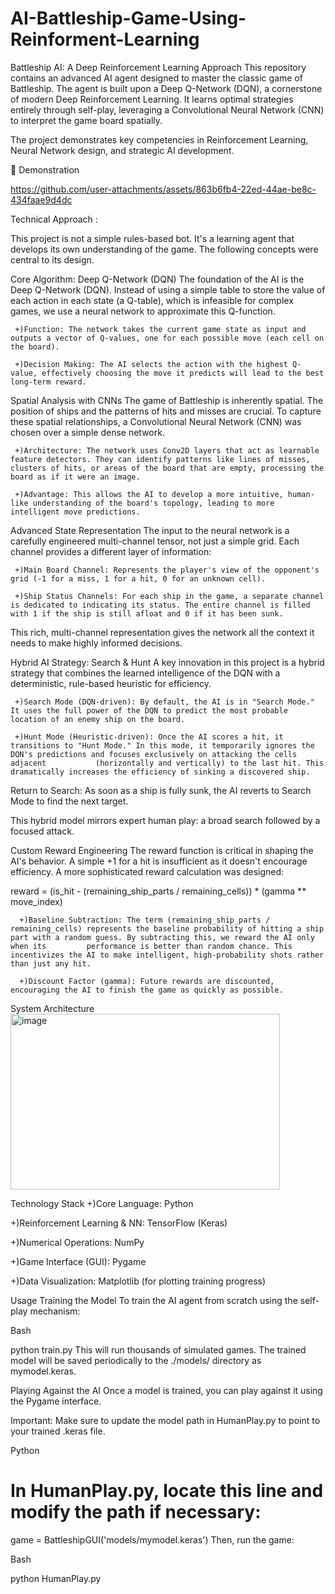 # AI-Battleship-Game-Using-Reinforment-Learning

Battleship AI: A Deep Reinforcement Learning Approach
This repository contains an advanced AI agent designed to master the classic game of Battleship. The agent is built upon a Deep Q-Network (DQN), a cornerstone of modern Deep Reinforcement Learning. It learns optimal strategies entirely through self-play, leveraging a Convolutional Neural Network (CNN) to interpret the game board spatially.

The project demonstrates key competencies in Reinforcement Learning, Neural Network design, and strategic AI development.

🎥 Demonstration

https://github.com/user-attachments/assets/863b6fb4-22ed-44ae-be8c-434faae9d4dc


Technical Approach :

  This project is not a simple rules-based bot. It's a learning agent that develops its own understanding of the game. The following concepts were central to its design.

Core Algorithm: Deep Q-Network (DQN)
  The foundation of the AI is the Deep Q-Network (DQN). Instead of using a simple table to store the value of each action in each state (a Q-table), which is infeasible for complex games, we use a neural            network to approximate this Q-function.

     +)Function: The network takes the current game state as input and outputs a vector of Q-values, one for each possible move (each cell on the board).

     +)Decision Making: The AI selects the action with the highest Q-value, effectively choosing the move it predicts will lead to the best long-term reward.

Spatial Analysis with CNNs
  The game of Battleship is inherently spatial. The position of ships and the patterns of hits and misses are crucial. To capture these spatial relationships, a Convolutional Neural Network (CNN) was chosen over    a simple dense network.

     +)Architecture: The network uses Conv2D layers that act as learnable feature detectors. They can identify patterns like lines of misses, clusters of hits, or areas of the board that are empty, processing the        board as if it were an image.

     +)Advantage: This allows the AI to develop a more intuitive, human-like understanding of the board's topology, leading to more intelligent move predictions.

Advanced State Representation
   The input to the neural network is a carefully engineered multi-channel tensor, not just a simple grid. Each channel provides a different layer of information:

     +)Main Board Channel: Represents the player's view of the opponent's grid (-1 for a miss, 1 for a hit, 0 for an unknown cell).

     +)Ship Status Channels: For each ship in the game, a separate channel is dedicated to indicating its status. The entire channel is filled with 1 if the ship is still afloat and 0 if it has been sunk.

   This rich, multi-channel representation gives the network all the context it needs to make highly informed decisions.

Hybrid AI Strategy: Search & Hunt
   A key innovation in this project is a hybrid strategy that combines the learned intelligence of the DQN with a deterministic, rule-based heuristic for efficiency.

     +)Search Mode (DQN-driven): By default, the AI is in "Search Mode." It uses the full power of the DQN to predict the most probable location of an enemy ship on the board.

     +)Hunt Mode (Heuristic-driven): Once the AI scores a hit, it transitions to "Hunt Mode." In this mode, it temporarily ignores the DQN's predictions and focuses exclusively on attacking the cells adjacent           (horizontally and vertically) to the last hit. This dramatically increases the efficiency of sinking a discovered ship.

   Return to Search: As soon as a ship is fully sunk, the AI reverts to Search Mode to find the next target.

This hybrid model mirrors expert human play: a broad search followed by a focused attack.

Custom Reward Engineering
   The reward function is critical in shaping the AI's behavior. A simple +1 for a hit is insufficient as it doesn't encourage efficiency. A more sophisticated reward calculation was designed:

   reward = (is_hit - (remaining_ship_parts / remaining_cells)) * (gamma ** move_index)

      +)Baseline Subtraction: The term (remaining_ship_parts / remaining_cells) represents the baseline probability of hitting a ship part with a random guess. By subtracting this, we reward the AI only when its         performance is better than random chance. This incentivizes the AI to make intelligent, high-probability shots rather than just any hit.

      +)Discount Factor (gamma): Future rewards are discounted, encouraging the AI to finish the game as quickly as possible.


System Architecture
<img width="431" height="281" alt="image" src="https://github.com/user-attachments/assets/d4c7d2e1-351e-42ce-8f21-9c1da6c9db1a" />

Technology Stack
 +)Core Language: Python

 +)Reinforcement Learning & NN: TensorFlow (Keras)

 +)Numerical Operations: NumPy

 +)Game Interface (GUI): Pygame

 +)Data Visualization: Matplotlib (for plotting training progress)
 
Usage
Training the Model
To train the AI agent from scratch using the self-play mechanism:

Bash

python train.py
This will run thousands of simulated games. The trained model will be saved periodically to the ./models/ directory as mymodel.keras.

Playing Against the AI
Once a model is trained, you can play against it using the Pygame interface.

Important: Make sure to update the model path in HumanPlay.py to point to your trained .keras file.

Python

# In HumanPlay.py, locate this line and modify the path if necessary:
game = BattleshipGUI('models/mymodel.keras')
Then, run the game:

Bash

python HumanPlay.py



